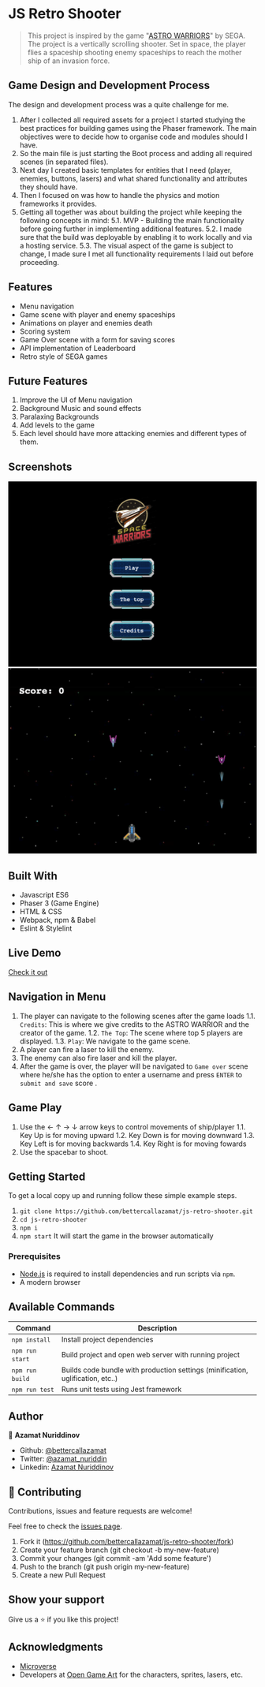 # JS Retro Shooter

> This project is inspired by the game "[ASTRO WARRIORS](https://en.wikipedia.org/wiki/Astro_Warrior/)" by SEGA. The project is a vertically scrolling shooter. Set in space, the player flies a spaceship shooting enemy spaceships to reach the mother ship of an invasion force.

## Game Design and Development Process

The design and development process was a quite challenge for me. 
1. After I collected all required assets for a project I started studying the best practices for building games using the Phaser framework. The main objectives were to decide how to organise code and modules should I have. 
2. So the main file is just starting the Boot process and adding all required scenes (in separated files). 
3. Next day I created basic templates for entities that I need (player, enemies, buttons, lasers) and what shared functionality and attributes they should have.
4. Then I focused on was how to handle the physics and motion frameworks it provides.
5. Getting all together was about building the project while keeping the following concepts in mind:
5.1. MVP - Building the main functionality before going further in implementing additional features.
5.2. I made sure that the build was deployable by enabling it to work locally and via a hosting service.
5.3. The visual aspect of the game is subject to change, I made sure I met all functionality requirements I laid out before proceeding.

## Features
- Menu navigation
- Game scene with player and enemy spaceships
- Animations on player and enemies death
- Scoring system
- Game Over scene with a form for saving scores
- API implementation of Leaderboard
- Retro style of SEGA games

## Future Features

1. Improve the UI of Menu navigation
2. Background Music and sound effects
3. Paralaxing Backgrounds
2. Add levels to the game
3. Each level should have more attacking enemies and different types of them.

## Screenshots

![screenshot1](./src/assets/screenshots/screenshot1.png)
![screenshot2](/src/assets/screenshots/screenshot2.png)

## Built With
- Javascript ES6
- Phaser 3 (Game Engine)
- HTML & CSS
- Webpack, npm & Babel
- Eslint & Stylelint

## Live Demo

[Check it out](https://shrouded-wildwood-43341.herokuapp.com/)

## Navigation in Menu

1. The player can navigate to the following scenes after the game loads
1.1. `Credits`: This is where we give credits to the ASTRO WARRIOR and the creator of the game.
1.2. `The Top`: The scene where top 5 players are displayed.
1.3. `Play`: We navigate to the game scene.
2. A player can fire a laser to kill the enemy.
3. The enemy can also fire laser and kill the player.
3. After the game is over, the player will be navigated to `Game over` scene where he/she has the option to enter a username and press `ENTER` to `submit and save` score .

## Game Play

1. Use the ← ↑ → ↓  arrow keys to control movements of ship/player
1.1. Key Up is for moving upward
1.2. Key Down is for moving downward
1.3. Key Left is for moving backwards
1.4. Key Right is for moving fowards
2. Use the spacebar to shoot.

## Getting Started

To get a local copy up and running follow these simple example steps.

1. `git clone https://github.com/bettercallazamat/js-retro-shooter.git`
2. `cd js-retro-shooter`
3. `npm i`
4. `npm start` It will start the game in the browser automatically

### Prerequisites

- [Node.js](https://nodejs.org) is required to install dependencies and run scripts via `npm`.
- A modern browser

## Available Commands

| Command | Description |
|---------|-------------|
| `npm install` | Install project dependencies |
| `npm run start` | Build project and open web server with running project |
| `npm run build` | Builds code bundle with production settings (minification, uglification, etc..) |
| `npm run test` | Runs unit tests using Jest framework |


## Author

👤 **Azamat Nuriddinov**

- Github: [@bettercallazamat](https://github.com/bettercallazamat)
- Twitter: [@azamat_nuriddin](https://twitter.com/azamat_nuriddin)
- Linkedin: [Azamat Nuriddinov](https://www.linkedin.com/in/azamat-nuriddinov-57579868)

## 🤝 Contributing

Contributions, issues and feature requests are welcome!

Feel free to check the [issues page](https://github.com/bettercallazamat/js-retro-shooter/issues).

1. Fork it (https://github.com/bettercallazamat/js-retro-shooter/fork)
2. Create your feature branch (git checkout -b my-new-feature)
3. Commit your changes (git commit -am 'Add some feature')
4. Push to the branch (git push origin my-new-feature)
5. Create a new Pull Request

## Show your support

Give us a ⭐️ if you like this project!

## Acknowledgments
- [Microverse](https://www.microverse.org/)
- Developers at [Open Game Art](https://opengameart.org/) for the characters, sprites, lasers, etc.